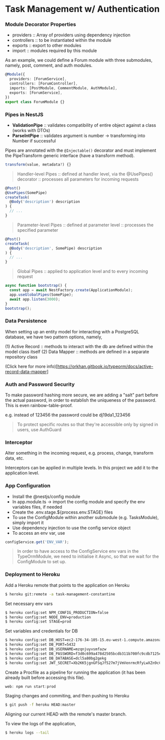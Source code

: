 # Task Management w/ Authentication

### Module Decorator Properties

- providers :: Array of providers using dependency injection
- controllers :: to be instantiated within the module
- exports :: export to other modules
- import :: modules required by this module

As an example, we could define a Forum module with three submodules, namely, post, comment, and auth modules.

```typescript
@Module({
  providers: [ForumService],
  controllers: [ForumController],
  imports: [PostModule, CommentModule, AuthModule],
  exports: [ForumService],
})
export class ForumModule {}
```

### Pipes in NestJS

- **ValidationPipe** :: validates compatibility of entire object against a class (works with DTOs)
- **ParseIntPipe** :: validates argument is number -> transforming into Number if successful

Pipes are annotated with the `@Injectable()` decorator and must implement the PipeTransform generic interface (have a transform method).

```typescript
transform(value, metadata?) {}
```

> Handler-level Pipes :: defined at handler level, via the @UsePipes() decorator :: processes all parameters for incoming requests

```typescript
@Post()
@UsePipes(SomePipe)
createTask(
  @Body('description') description
) {
  // ...
}
```

> Parameter-level Pipes :: defined at parameter level :: processes the specified parameter

```typescript
@Post()
createTask(
  @Body('description', SomePipe) description
) {
  // ...
}
```

> Global Pipes :: applied to application level and to every incoming request

```typescript
async function bootstrap() {
  const app = await NestFactory.create(ApplicationModule);
  app.useGlobalPipes(SomePipe);
  await app.listen(3000);
}
bootstrap();
```

### Data Persistence

When setting up an entity model for interacting with a PostgreSQL database, we have two pattern options, namely,

(1) Active Record :: methods to interact with the db are defined within the model class itself
(2) Data Mapper :: methods are defined in a separate repository class

(Click here for more info)[https://orkhan.gitbook.io/typeorm/docs/active-record-data-mapper]

### Auth and Password Security

To make password hashing more secure, we are adding a "salt" part before the actual password, in order to establish the uniqueness of the password. This is even rainbow-table-proof.

e.g. instead of 123456 the password could be dj19da1_123456

> To protect specific routes so that they're accessible only by signed in users, use AuthGuard

### Interceptor

Alter something in the incoming request, e.g. process, change, transform data, etc.

Interceptors can be applied in multiple levels. In this project we add it to the application level.

### App Configuration

- Install the @nestjs/config module
- In app.module.ts -> import the config module and specify the env variables files, if needed
- Create the .env.stage.${process.env.STAGE} files
- To use the ConfigModule within another submodule (e.g. TasksModule), simply import it
- Use dependency injection to use the config service object
- To access an env var, use

```typescript
configService.get('ENV_VAR');
```

> In order to have access to the ConfigService env vars in the TypeOrmModule, we need to initialise it Async, so that we wait for the ConfigModule to set up.

### Deployment to Heroku

Add a Heroku remote that points to the application on Heroku

```bash
$ heroku git:remote -a task-management-constantine
```

Set necessary env vars

```bash
$ heroku config:set NPM_CONFIG_PRODUCTION=false
$ heroku config:set NODE_ENV=production
$ heroku config:set STAGE=prod
```

Set variables and credentials for DB

```bash
$ heroku config:set DB_HOST=ec2-176-34-105-15.eu-west-1.compute.amazonaws.com
$ heroku config:set DB_PORT=5432
$ heroku config:set DB_USERNAME=mzqnjuyvsmfazw
$ heroku config:set DB_PASSWORD=f3d0c699a478d2505bcdb311b700fc9cdb7125ee336df80be3df17112a671ace
$ heroku config:set DB_DATABASE=dcl5a80bg2gekg
$ heroku config:set JWT_SECRET=Xb2KK5jgnGFSqJf527m7jVmVenrmcRfyLwXZn9cCDT9ESn4A6YMB4evkPVuC
```

Create a Procfile as a pipeline for running the application (it has been already built before accessing this file).

```typescript
web: npm run start:prod
```

Staging changes and commiting, and then pushing to Heroku

```bash
$ git push -f heroku HEAD:master
```

Aligning our current HEAD with the remote's master branch.

To view the logs of the application,

```bash
$ heroku logs --tail
```
